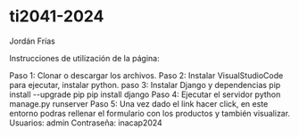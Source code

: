 # ti2041-2024
Jordán Frías

Instrucciones de utilización de la página:

Paso 1: Clonar o descargar los archivos.
Paso 2: Instalar VisualStudioCode para ejecutar, instalar python.
paso 3:  Instalar Django y dependencias
pip install --upgrade pip
pip install django
Paso 4: Ejecutar el servidor
python manage.py runserver
Paso 5: Una vez dado el link hacer click, en este entorno podras rellenar el formulario con los productos
y también visualizar.
Usuarios: admin Contraseña: inacap2024
